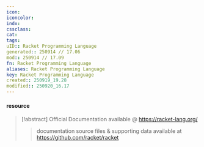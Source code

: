```yaml
---
icon:
iconcolor:
indx:
cssclass:
cat:
tags:
uID:: Racket Programming Language
generated:: 250914 // 17.06
mod:: 250914 // 17.09
fn: Racket Programming Language
aliases: Racket Programming Language
key: Racket Programming Language
created:: 250919_19.28
modified:: 250920_16.17
---
```




#### resource

> [!abstract] Official Documentation
> available @ <https://racket-lang.org/>
> 
> > documentation source files & supporting data available at <https://github.com/racket/racket>
